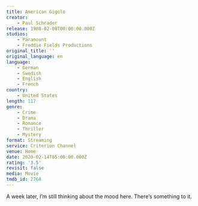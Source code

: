 ```yaml
---
title: American Gigolo
creator:
    - Paul Schrader
release: 1980-02-08T00:00:00.000Z
studios:
    - Paramount
    - Freddie Fields Productions
original_title: ''
original_language: en
language:
    - German
    - Swedish
    - English
    - French
country:
    - United States
length: 117
genre:
    - Crime
    - Drama
    - Romance
    - Thriller
    - Mystery
format: Streaming
service: Criterion Channel
venue: Home
date: 2020-02-14T05:00:00.000Z
rating: '3.5'
revisit: false
media: Movie
tmdb_id: 2768
---
```


A week later, I’m still thinking about the mood here. There’s something to it.
